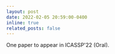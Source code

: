 ```yaml
---
layout: post
date: 2022-02-05 20:59:00-0400
inline: true
related_posts: false
---
```


One paper to appear in ICASSP'22 (Oral).
